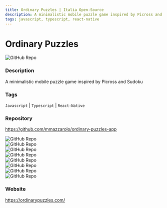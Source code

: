 ```yaml
---
title: Ordinary Puzzles | Italia Open-Source
description: A minimalistic mobile puzzle game inspired by Picross and Sudoku
tags: javascript, typescript, react-native
---
```

        

# Ordinary Puzzles

![GitHub Repo](https://img.shields.io/static/v1?label=category&message=opensource&color=green)

### Description

A minimalistic mobile puzzle game inspired by Picross and Sudoku

### Tags

`Javascript` | `Typescript` | `React-Native`

### Repository

https://github.com/mmazzarolo/ordinary-puzzles-app

![GitHub Repo](https://img.shields.io/github/stars/mmazzarolo/ordinary-puzzles-app?style=social)<br />![GitHub Repo](https://img.shields.io/github/forks/mmazzarolo/ordinary-puzzles-app?style=social)<br />![GitHub Repo](https://img.shields.io/github/v/tag/mmazzarolo/ordinary-puzzles-app?style=social)<br />![GitHub Repo](https://img.shields.io/github/contributors/mmazzarolo/ordinary-puzzles-app)<br />![GitHub Repo](https://img.shields.io/github/issues-pr/mmazzarolo/ordinary-puzzles-app)<br />![GitHub Repo](https://img.shields.io/github/issues/mmazzarolo/ordinary-puzzles-app)<br />![GitHub Repo](https://img.shields.io/github/license/mmazzarolo/ordinary-puzzles-app)<br />![GitHub Repo](https://img.shields.io/github/last-commit/mmazzarolo/ordinary-puzzles-app)<br />

### Website

https://ordinarypuzzles.com/